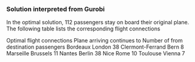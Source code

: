 ### Solution interpreted from Gurobi

In the optimal solution, 112 passengers stay on board their original plane. The following table lists the
corresponding flight connections

Optimal flight connections
Plane arriving      continues to          Number of
from                destination           passengers
Bordeaux              London                 38
Clermont-Ferrand      Bern                    8
Marseille             Brussels               11
Nantes                Berlin                 38
Nice                  Rome                   10
Toulouse              Vienna                  7
